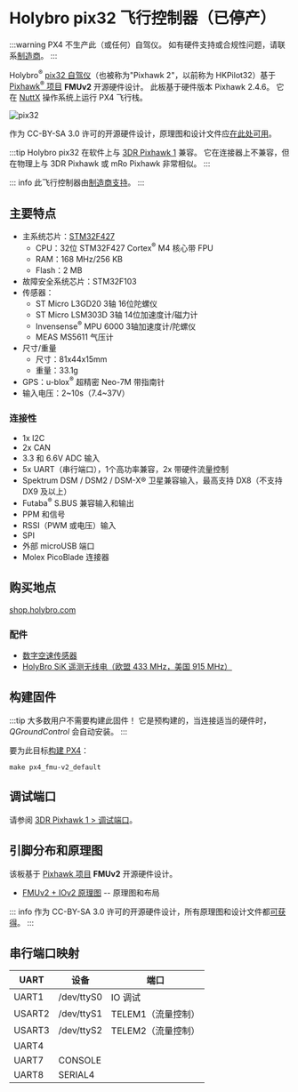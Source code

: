 # Holybro pix32 飞行控制器（已停产）

<Badge type="info" text="已停产" />

:::warning
PX4 不生产此（或任何）自驾仪。
如有硬件支持或合规性问题，请联系[制造商](https://holybro.com/)。
:::

Holybro<sup>&reg;</sup> [pix32 自驾仪](https://holybro.com/products/pix32pixhawk-flight-controller)（也被称为"Pixhawk 2"，以前称为 HKPilot32）基于 [Pixhawk<sup>&reg;</sup> 项目](https://pixhawk.org/) **FMUv2** 开源硬件设计。
此板基于硬件版本 Pixhawk 2.4.6。
它在 [NuttX](https://nuttx.apache.org/) 操作系统上运行 PX4 飞行栈。

![pix32](../../assets/flight_controller/holybro_pix32/pix32_hero.jpg)

作为 CC-BY-SA 3.0 许可的开源硬件设计，原理图和设计文件应[在此处可用](https://github.com/pixhawk/Hardware)。

:::tip
Holybro pix32 在软件上与 [3DR Pixhawk 1](../flight_controller/pixhawk.md) 兼容。
它在连接器上不兼容，但在物理上与 3DR Pixhawk 或 mRo Pixhawk 非常相似。
:::

::: info
此飞行控制器由[制造商支持](../flight_controller/autopilot_manufacturer_supported.md)。
:::

## 主要特点

- 主系统芯片：[STM32F427](https://www.st.com/en/microcontrollers-microprocessors/stm32f427-437.html)
  - CPU：32位 STM32F427 Cortex<sup>&reg;</sup> M4 核心带 FPU
  - RAM：168 MHz/256 KB
  - Flash：2 MB
- 故障安全系统芯片：STM32F103
- 传感器：
  - ST Micro L3GD20 3轴 16位陀螺仪
  - ST Micro LSM303D 3轴 14位加速度计/磁力计
  - Invensense<sup>&reg;</sup> MPU 6000 3轴加速度计/陀螺仪
  - MEAS MS5611 气压计
- 尺寸/重量
  - 尺寸：81x44x15mm
  - 重量：33.1g
- GPS：u-blox<sup>&reg;</sup> 超精密 Neo-7M 带指南针
- 输入电压：2~10s（7.4~37V）

### 连接性

- 1x I2C
- 2x CAN
- 3.3 和 6.6V ADC 输入
- 5x UART（串行端口），1个高功率兼容，2x 带硬件流量控制
- Spektrum DSM / DSM2 / DSM-X® 卫星兼容输入，最高支持 DX8（不支持 DX9 及以上）
- Futaba<sup>&reg;</sup> S.BUS 兼容输入和输出
- PPM 和信号
- RSSI（PWM 或电压）输入
- SPI
- 外部 microUSB 端口
- Molex PicoBlade 连接器

## 购买地点

[shop.holybro.com](https://holybro.com/products/pix32pixhawk-flight-controller)

### 配件

- [数字空速传感器](https://holybro.com/products/digital-air-speed-sensor-ms4525do)
- [HolyBro SiK 遥测无线电（欧盟 433 MHz，美国 915 MHz）](../telemetry/holybro_sik_radio.md)

## 构建固件

:::tip
大多数用户不需要构建此固件！
它是预构建的，当连接适当的硬件时，_QGroundControl_ 会自动安装。
:::

要为此目标[构建 PX4](../dev_setup/building_px4.md)：

```
make px4_fmu-v2_default
```

## 调试端口

请参阅 [3DR Pixhawk 1 > 调试端口](../flight_controller/pixhawk.md#debug-ports)。

## 引脚分布和原理图

该板基于 [Pixhawk 项目](https://pixhawk.org/) **FMUv2** 开源硬件设计。

- [FMUv2 + IOv2 原理图](https://raw.githubusercontent.com/PX4/Hardware/master/FMUv2/PX4FMUv2.4.5.pdf) -- 原理图和布局

::: info
作为 CC-BY-SA 3.0 许可的开源硬件设计，所有原理图和设计文件都[可获得](https://github.com/pixhawk/Hardware)。
:::

## 串行端口映射

| UART   | 设备       | 端口                  |
| ------ | ---------- | --------------------- |
| UART1  | /dev/ttyS0 | IO 调试               |
| USART2 | /dev/ttyS1 | TELEM1（流量控制）    |
| USART3 | /dev/ttyS2 | TELEM2（流量控制）    |
| UART4  |            |
| UART7  | CONSOLE    |
| UART8  | SERIAL4    |
